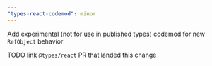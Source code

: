 ```yaml
---
"types-react-codemod": minor
---
```


Add experimental (not for use in published types) codemod for new `RefObject` behavior

TODO link `@types/react` PR that landed this change
